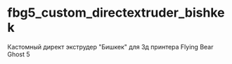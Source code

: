 # fbg5_custom_directextruder_bishkek
Кастомный директ экструдер "Бишкек" для 3д принтера Flying Bear Ghost 5
